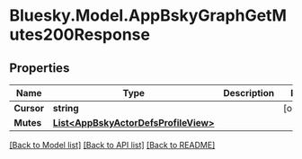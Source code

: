# Bluesky.Model.AppBskyGraphGetMutes200Response

## Properties

Name | Type | Description | Notes
------------ | ------------- | ------------- | -------------
**Cursor** | **string** |  | [optional] 
**Mutes** | [**List&lt;AppBskyActorDefsProfileView&gt;**](AppBskyActorDefsProfileView.md) |  | 

[[Back to Model list]](../README.md#documentation-for-models) [[Back to API list]](../README.md#documentation-for-api-endpoints) [[Back to README]](../README.md)

